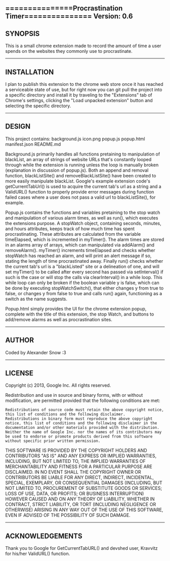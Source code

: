 ===============Procrastination Timer===============
Version: 0.6
---------
SYNOPSIS
---------
This is a small chrome extension made to record the amount of time a user spends 
on the websites they commonly use to procrastinate. 

------------
INSTALLATION
------------
I plan to publish this extension to the chrome web store once it has reached a serviceable
state of use, but for right now you can git pull the project into a specific directory and
install it by traveling to the "Extensions" tab of Chrome's settings, clicking the "Load
unpacked extension" button and selecting the specific directory.

-------
DESIGN 
-------
This project contains:
	background.js		 icon.png
	popup.js		 popup.html
	manifest.json		 README.md

Background.js primarily handles all functions pretaining to manipulation of blackList,
an array of strings of website URLs that's constantly looped through while the extension
is running unless the loop is manually broken (explanation in discussion of popup.js). 
Both an append and removal function, blackListSite() and removeBlackListSite() have been
created to more easily manipulate blackList. Google's example extension code's getCurrentTabUrl()
is used to acquire the current tab's url as a string and a ValidURL() function to properly provide
error messages during function failed cases where a user does not pass a valid url to 
blackListSite(), for example.

Popup.js contains the functions and variables pretaining to the stop watch and manipulation
of various alarm times, as well as run(), which executes the extensions purpose. A stopWatch
object, containing seconds, minutes, and hours attributes, keeps track of how much time has
spent procrastinating. These attributes are calculated from the variable timeElapsed, which
is incremented in myTimer(). The alarm times are stored in an alarms array of arrays, which 
can manipulated via addAlarm() and removeAlarm(). myTimer() increments timeElapsed and checks
whether stopWatch has reached an alarm, and will print an alert message if so, stating the length
of time procrastinated away. Finally run() checks whether the current tab's url is a "blackListed"
site or a delineation of one, and will set myTimer() to be called after every second has passed
via setInterval() if such is the case or will stop the calls via clearInterval() in a while loop.
This while loop can only be broken if the boolean variable y is false, which can be done by 
executing stopWatchSwitch(), that either changes y from true to false, or changes y from false
to true and calls run() again, functioning as a switch as the name suggests.

Popup.html simply provides the UI for the chrome extension popup, complete with the title of this
extension, the stop Watch, and buttons to add/remove alarms as well as procrastination sites.

-------
AUTHOR
-------
Coded by Alexander Snow :3

--------
LICENSE
--------
Copyright (c) 2013, Google Inc.
All rights reserved.

Redistribution and use in source and binary forms, with or without modification, are permitted provided that the following conditions are met:

    Redistributions of source code must retain the above copyright notice, this list of conditions and the following disclaimer.
    Redistributions in binary form must reproduce the above copyright notice, this list of conditions and the following disclaimer in the documentation and/or other materials provided with the distribution.
    Neither the name of Google Inc. nor the names of its contributors may be used to endorse or promote products derived from this software without specific prior written permission.

THIS SOFTWARE IS PROVIDED BY THE COPYRIGHT HOLDERS AND CONTRIBUTORS "AS IS" AND ANY EXPRESS OR IMPLIED WARRANTIES, INCLUDING, BUT NOT LIMITED TO, THE IMPLIED WARRANTIES OF MERCHANTABILITY AND FITNESS FOR A PARTICULAR PURPOSE ARE DISCLAIMED. IN NO EVENT SHALL THE COPYRIGHT OWNER OR CONTRIBUTORS BE LIABLE FOR ANY DIRECT, INDIRECT, INCIDENTAL, SPECIAL, EXEMPLARY, OR CONSEQUENTIAL DAMAGES (INCLUDING, BUT NOT LIMITED TO, PROCUREMENT OF SUBSTITUTE GOODS OR SERVICES; LOSS OF USE, DATA, OR PROFITS; OR BUSINESS INTERRUPTION) HOWEVER CAUSED AND ON ANY THEORY OF LIABILITY, WHETHER IN CONTRACT, STRICT LIABILITY, OR TORT (INCLUDING NEGLIGENCE OR OTHERWISE) ARISING IN ANY WAY OUT OF THE USE OF THIS SOFTWARE, EVEN IF ADVISED OF THE POSSIBILITY OF SUCH DAMAGE. 

----------------
ACKNOWLEDGEMENTS
----------------
Thank you to Google for GetCurrentTabURL() and devshed user, Kravvitz for his/her
ValidURL() function.